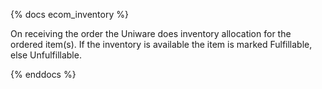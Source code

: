 

{% docs ecom_inventory %}

On receiving the order the Uniware does inventory allocation for the ordered item(s). If the inventory is available the item is marked Fulfillable, else Unfulfillable.

{% enddocs %}